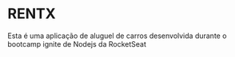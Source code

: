 # RENTX 

Esta é uma aplicação de aluguel de carros desenvolvida durante o bootcamp ignite de Nodejs da RocketSeat